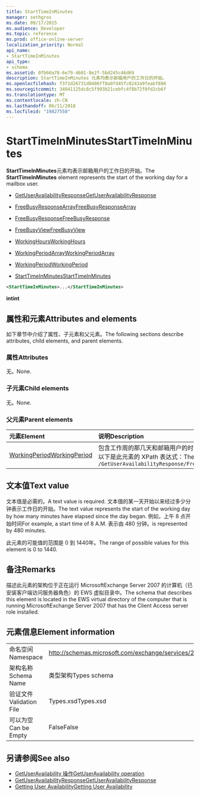 ```yaml
---
title: StartTimeInMinutes
manager: sethgros
ms.date: 09/17/2015
ms.audience: Developer
ms.topic: reference
ms.prod: office-online-server
localization_priority: Normal
api_name:
- StartTimeInMinutes
api_type:
- schema
ms.assetid: 0fb60a78-6e79-4601-8e2f-5bd245c46d69
description: StartTimeInMinutes 元素均表示邮箱用户的工作日的开始。
ms.openlocfilehash: f3f1d26731d0406ff8a0fd45fc0243a9feabf886
ms.sourcegitcommit: 34041125dc8c5f993b21cebfc4f8b72f0fd2cb6f
ms.translationtype: MT
ms.contentlocale: zh-CN
ms.lasthandoff: 06/11/2018
ms.locfileid: "19827558"
---
```

# <a name="starttimeinminutes"></a><span data-ttu-id="c0b19-103">StartTimeInMinutes</span><span class="sxs-lookup"><span data-stu-id="c0b19-103">StartTimeInMinutes</span></span>

<span data-ttu-id="c0b19-104">**StartTimeInMinutes**元素均表示邮箱用户的工作日的开始。</span><span class="sxs-lookup"><span data-stu-id="c0b19-104">The **StartTimeInMinutes** element represents the start of the working day for a mailbox user.</span></span> 
  
- [<span data-ttu-id="c0b19-105">GetUserAvailabilityResponse</span><span class="sxs-lookup"><span data-stu-id="c0b19-105">GetUserAvailabilityResponse</span></span>](getuseravailabilityresponse.md)
  
- [<span data-ttu-id="c0b19-106">FreeBusyResponseArray</span><span class="sxs-lookup"><span data-stu-id="c0b19-106">FreeBusyResponseArray</span></span>](freebusyresponsearray.md)
  
- [<span data-ttu-id="c0b19-107">FreeBusyResponse</span><span class="sxs-lookup"><span data-stu-id="c0b19-107">FreeBusyResponse</span></span>](freebusyresponse.md)
  
- [<span data-ttu-id="c0b19-108">FreeBusyView</span><span class="sxs-lookup"><span data-stu-id="c0b19-108">FreeBusyView</span></span>](freebusyview.md)
  
- [<span data-ttu-id="c0b19-109">WorkingHours</span><span class="sxs-lookup"><span data-stu-id="c0b19-109">WorkingHours</span></span>](workinghours-ex15websvcsotherref.md)
  
- [<span data-ttu-id="c0b19-110">WorkingPeriodArray</span><span class="sxs-lookup"><span data-stu-id="c0b19-110">WorkingPeriodArray</span></span>](workingperiodarray.md)
  
- [<span data-ttu-id="c0b19-111">WorkingPeriod</span><span class="sxs-lookup"><span data-stu-id="c0b19-111">WorkingPeriod</span></span>](workingperiod.md)
  
- [<span data-ttu-id="c0b19-112">StartTimeInMinutes</span><span class="sxs-lookup"><span data-stu-id="c0b19-112">StartTimeInMinutes</span></span>](starttimeinminutes.md)
  
```xml
<StartTimeInMinutes>...</StartTimeInMinutes>
```

<span data-ttu-id="c0b19-113">**int**</span><span class="sxs-lookup"><span data-stu-id="c0b19-113">**int**</span></span>

## <a name="attributes-and-elements"></a><span data-ttu-id="c0b19-114">属性和元素</span><span class="sxs-lookup"><span data-stu-id="c0b19-114">Attributes and elements</span></span>

<span data-ttu-id="c0b19-115">如下章节中介绍了属性、子元素和父元素。</span><span class="sxs-lookup"><span data-stu-id="c0b19-115">The following sections describe attributes, child elements, and parent elements.</span></span>
  
### <a name="attributes"></a><span data-ttu-id="c0b19-116">属性</span><span class="sxs-lookup"><span data-stu-id="c0b19-116">Attributes</span></span>

<span data-ttu-id="c0b19-117">无。</span><span class="sxs-lookup"><span data-stu-id="c0b19-117">None.</span></span>
  
### <a name="child-elements"></a><span data-ttu-id="c0b19-118">子元素</span><span class="sxs-lookup"><span data-stu-id="c0b19-118">Child elements</span></span>

<span data-ttu-id="c0b19-119">无。</span><span class="sxs-lookup"><span data-stu-id="c0b19-119">None.</span></span>
  
### <a name="parent-elements"></a><span data-ttu-id="c0b19-120">父元素</span><span class="sxs-lookup"><span data-stu-id="c0b19-120">Parent elements</span></span>

|<span data-ttu-id="c0b19-121">**元素**</span><span class="sxs-lookup"><span data-stu-id="c0b19-121">**Element**</span></span>|<span data-ttu-id="c0b19-122">**说明**</span><span class="sxs-lookup"><span data-stu-id="c0b19-122">**Description**</span></span>|
|:-----|:-----|
|[<span data-ttu-id="c0b19-123">WorkingPeriod</span><span class="sxs-lookup"><span data-stu-id="c0b19-123">WorkingPeriod</span></span>](workingperiod.md) <br/> |<span data-ttu-id="c0b19-124">包含工作周的那几天和邮箱用户的时间。</span><span class="sxs-lookup"><span data-stu-id="c0b19-124">Contains the work week days and hours of the mailbox user.</span></span>  <br/> <span data-ttu-id="c0b19-125">以下是此元素的 XPath 表达式：</span><span class="sxs-lookup"><span data-stu-id="c0b19-125">The following is the XPath expression to this element:</span></span>  <br/>  `/GetUserAvailabilityResponse/FreeBusyResponseArray/FreeBusyResponse/FreeBusyView/WorkingHours/WorkingPeriodArray/WorkingPeriod` <br/> |
   
## <a name="text-value"></a><span data-ttu-id="c0b19-126">文本值</span><span class="sxs-lookup"><span data-stu-id="c0b19-126">Text value</span></span>

<span data-ttu-id="c0b19-127">文本值是必需的。</span><span class="sxs-lookup"><span data-stu-id="c0b19-127">A text value is required.</span></span> <span data-ttu-id="c0b19-128">文本值的某一天开始以来经过多少分钟表示工作日的开始。</span><span class="sxs-lookup"><span data-stu-id="c0b19-128">The text value represents the start of the working day by how many minutes have elapsed since the day began.</span></span> <span data-ttu-id="c0b19-129">例如，上午 8 点开始时间</span><span class="sxs-lookup"><span data-stu-id="c0b19-129">For example, a start time of 8 A.M.</span></span> <span data-ttu-id="c0b19-130">表示由 480 分钟。</span><span class="sxs-lookup"><span data-stu-id="c0b19-130">is represented by 480 minutes.</span></span>
  
<span data-ttu-id="c0b19-131">此元素的可能值的范围是 0 到 1440年。</span><span class="sxs-lookup"><span data-stu-id="c0b19-131">The range of possible values for this element is 0 to 1440.</span></span>
  
## <a name="remarks"></a><span data-ttu-id="c0b19-132">备注</span><span class="sxs-lookup"><span data-stu-id="c0b19-132">Remarks</span></span>

<span data-ttu-id="c0b19-133">描述此元素的架构位于正在运行 MicrosoftExchange Server 2007 的计算机（已安装客户端访问服务器角色）的 EWS 虚拟目录中。</span><span class="sxs-lookup"><span data-stu-id="c0b19-133">The schema that describes this element is located in the EWS virtual directory of the computer that is running MicrosoftExchange Server 2007 that has the Client Access server role installed.</span></span>
  
## <a name="element-information"></a><span data-ttu-id="c0b19-134">元素信息</span><span class="sxs-lookup"><span data-stu-id="c0b19-134">Element information</span></span>

|||
|:-----|:-----|
|<span data-ttu-id="c0b19-135">命名空间</span><span class="sxs-lookup"><span data-stu-id="c0b19-135">Namespace</span></span>  <br/> |http://schemas.microsoft.com/exchange/services/2006/types  <br/> |
|<span data-ttu-id="c0b19-136">架构名称</span><span class="sxs-lookup"><span data-stu-id="c0b19-136">Schema Name</span></span>  <br/> |<span data-ttu-id="c0b19-137">类型架构</span><span class="sxs-lookup"><span data-stu-id="c0b19-137">Types schema</span></span>  <br/> |
|<span data-ttu-id="c0b19-138">验证文件</span><span class="sxs-lookup"><span data-stu-id="c0b19-138">Validation File</span></span>  <br/> |<span data-ttu-id="c0b19-139">Types.xsd</span><span class="sxs-lookup"><span data-stu-id="c0b19-139">Types.xsd</span></span>  <br/> |
|<span data-ttu-id="c0b19-140">可以为空</span><span class="sxs-lookup"><span data-stu-id="c0b19-140">Can be Empty</span></span>  <br/> |<span data-ttu-id="c0b19-141">False</span><span class="sxs-lookup"><span data-stu-id="c0b19-141">False</span></span>  <br/> |
   
## <a name="see-also"></a><span data-ttu-id="c0b19-142">另请参阅</span><span class="sxs-lookup"><span data-stu-id="c0b19-142">See also</span></span>

- [<span data-ttu-id="c0b19-143">GetUserAvailability 操作</span><span class="sxs-lookup"><span data-stu-id="c0b19-143">GetUserAvailability operation</span></span>](getuseravailability-operation.md)
- [<span data-ttu-id="c0b19-144">GetUserAvailabilityResponse</span><span class="sxs-lookup"><span data-stu-id="c0b19-144">GetUserAvailabilityResponse</span></span>](getuseravailabilityresponse.md)
- [<span data-ttu-id="c0b19-145">Getting User Availability</span><span class="sxs-lookup"><span data-stu-id="c0b19-145">Getting User Availability</span></span>](http://msdn.microsoft.com/library/d4133fcb-9b0f-4e6b-aadf-a389da83516a%28Office.15%29.aspx)

